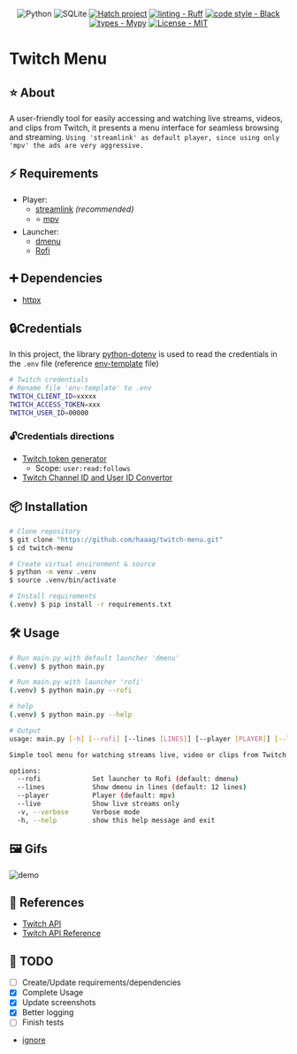<div align="center">

![Python](https://img.shields.io/badge/python-3670A0?style=Flat&logo=python&logoColor=ffdd54)
![SQLite](https://img.shields.io/badge/sqlite-%2307405e.svg?style=Flat&logo=sqlite&logoColor=white) 
[![Hatch project](https://img.shields.io/badge/%F0%9F%A5%9A-Hatch-4051b5.svg)](https://github.com/pypa/hatch) 
[![linting - Ruff](https://img.shields.io/endpoint?url=https://raw.githubusercontent.com/charliermarsh/ruff/main/assets/badge/v0.json)](https://github.com/charliermarsh/ruff)
[![code style - Black](https://img.shields.io/badge/code%20style-black-000000.svg)](https://github.com/psf/black) [![types - Mypy](https://img.shields.io/badge/types-Mypy-blue.svg)](https://github.com/python/mypy) [![License - MIT](https://img.shields.io/badge/license-MIT-9400d3.svg)](https://spdx.org/licenses/)

</div>


# Twitch Menu

## ⭐ About

A user-friendly tool for easily accessing and watching live streams, videos, and clips from Twitch, it presents a menu interface for seamless browsing and streaming.
`Using 'streamlink' as default player, since using only 'mpv' the ads are very aggressive.`

## ⚡️ Requirements

* Player:
  * [streamlink](https://streamlink.github.io/) _(recommended)_
  * ⭐ [mpv](https://mpv.io/)
* Launcher:
  * [dmenu](https://tools.suckless.org/dmenu/)
  * [Rofi](https://github.com/davatorium/rofi)

## ➕ Dependencies

* [httpx](https://www.python-httpx.org/)

## 🔒Credentials

In this project, the library [python-dotenv](https://pypi.org/project/python-dotenv/) is used to read the credentials in the `.env` file (reference [env-template](https://github.com/haaag/twitch-menu/blob/main/env-template) file)

```bash
# Twitch credentials
# Rename file 'env-template' to .env
TWITCH_CLIENT_ID=xxxxx
TWITCH_ACCESS_TOKEN=xxx
TWITCH_USER_ID=00000
```

### 🔓Credentials directions

* [Twitch token generator](https://twitchtokengenerator.com/)
  * Scope: `user:read:follows`
* [Twitch Channel ID and User ID Convertor](https://www.streamweasels.com/tools/convert-twitch-username-to-user-id/)

## 📦 Installation

```bash
# Clone repository
$ git clone "https://github.com/haaag/twitch-menu.git"
$ cd twitch-menu

# Create virtual environment & source
$ python -m venv .venv
$ source .venv/bin/activate

# Install requirements
(.venv) $ pip install -r requirements.txt
```

## 🛠️ Usage

```bash
# Run main.py with default launcher 'dmenu'
(.venv) $ python main.py

# Run main.py with launcher 'rofi'
(.venv) $ python main.py --rofi

# help
(.venv) $ python main.py --help

# Output
usage: main.py [-h] [--rofi] [--lines [LINES]] [--player [PLAYER]] [--live]

Simple tool menu for watching streams live, video or clips from Twitch.

options:
  --rofi             Set launcher to Rofi (default: dmenu)
  --lines            Show dmenu in lines (default: 12 lines)
  --player           Player (default: mpv)
  --live             Show live streams only
  -v, --verbose      Verbose mode
  -h, --help         show this help message and exit
```

## 🖼️ Gifs

![demo](https://github.com/haaag/twitch-menu/raw/main/.github/images/rofi-live.gif)

## 🔗 References

* [Twitch API](https://dev.twitch.tv/docs/api/)
* [Twitch API Reference](https://dev.twitch.tv/docs/api/reference)

## 🧰 TODO

* [ ] Create/Update requirements/dependencies
* [X] Complete Usage
* [X] Update screenshots
* [X] Better logging
* [ ] Finish tests
* [ignore](https://raw.githubusercontent.com/haaag/{repo_name}/{branch}/.github/images/{asset_name}.{asset_extension})
